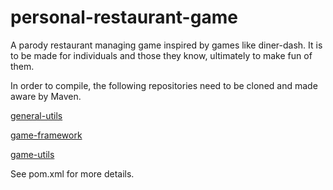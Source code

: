 # personal-restaurant-game
A parody restaurant managing game inspired by games like diner-dash. It is to be made for individuals and those they know, ultimately to make fun of them.

In order to compile, the following repositories need to be cloned and made aware by Maven.

[general-utils](https://github.com/Wesss/general-utils)

[game-framework](https://github.com/Wesss/game-framework)

[game-utils](https://github.com/Wesss/game-utils)

See pom.xml for more details.
